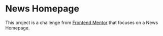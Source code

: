 # News Homepage

This project is a challenge from [Frontend Mentor](https://www.frontendmentor.io/challenges/news-homepage-H6SWTa1MFl) that focuses on a News Homepage.
